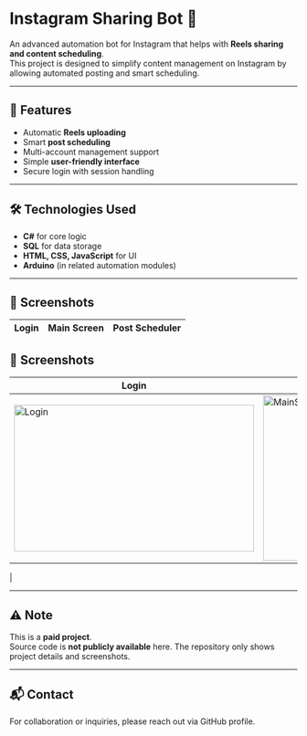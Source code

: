 # Instagram Sharing Bot 🚀

An advanced automation bot for Instagram that helps with **Reels sharing and content scheduling**.  
This project is designed to simplify content management on Instagram by allowing automated posting and smart scheduling.  

---

## 🔑 Features
- Automatic **Reels uploading**  
- Smart **post scheduling**  
- Multi-account management support  
- Simple **user-friendly interface**  
- Secure login with session handling  

---

## 🛠️ Technologies Used
- **C#** for core logic  
- **SQL** for data storage  
- **HTML, CSS, JavaScript** for UI  
- **Arduino** (in related automation modules)  

---

## 📸 Screenshots
| Login | Main Screen | Post Scheduler |
|-------|-------------|----------------|
## 📸 Screenshots  

| Login | Main Screen | Start |
|-------|-------------|-------|
| <img width="420" height="257" alt="Login" src="https://github.com/user-attachments/assets/f24a87e5-fb42-467d-9485-e82c6689663d" /> | <img width="420" height="290" alt="MainScreen" src="https://github.com/user-attachments/assets/aecb3faa-2dd9-41a3-ac70-956defc12ea0" /> | <img width="420" height="290" alt="Start" src="https://github.com/user-attachments/assets/8b0fcc9d-8cce-4c38-acfd-0ddbd32f0559" /> |

|

---

## ⚠️ Note
This is a **paid project**.  
Source code is **not publicly available** here. The repository only shows project details and screenshots.  

---

## 📬 Contact
For collaboration or inquiries, please reach out via GitHub profile.  
